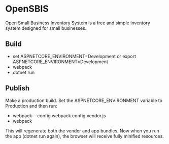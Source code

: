 # OpenSBIS
Open Small Business Inventory System is a free and simple inventory system designed for small businesses. 

## Build
* set ASPNETCORE_ENVIRONMENT=Development or export ASPNETCORE_ENVIRONMENT=Development
* webpack
* dotnet run

## Publish
Make a production build. Set the ASPNETCORE_ENVIRONMENT variable to Production and then run:

* webpack --config webpack.config.vendor.js
* webpack

This will regenerate both the vendor and app bundles. Now when you run the app (dotnet run again), the browser will receive fully minified resources.